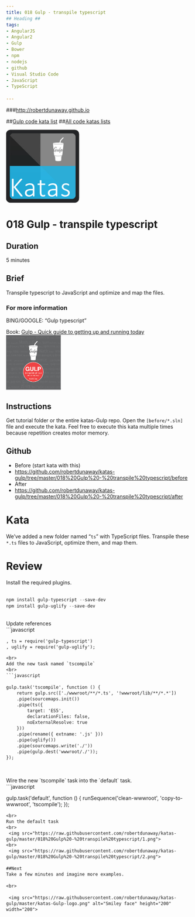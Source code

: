 ```yaml
---
title: 018 Gulp - transpile typescript
## Heading ##
tags: 
- AngularJS
- Angular2
- Gulp
- Bower
- npm
- nodejs
- github
- Visual Studio Code
- JavaScript
- TypeScript

---
```


###http://robertdunaway.github.io

##[Gulp code kata list](http://mycodekatas.github.io/gulp.html)
##[All code katas lists](http://mycodekatas.github.io/)

 <img src="https://raw.githubusercontent.com/robertdunaway/katas-gulp/master/katas-Gulp-logo.png" alt="Smiley face" height="200" width="200"> 

# 018 Gulp - transpile typescript

## Duration
5 minutes

## Brief
Transpile typescript to JavaScript and optimize and map the files.

### For more information 
BING/GOOGLE: “Gulp typescript”

Book: 
[Gulp - Quick guide to getting up and running today](http://www.amazon.com/Gulp-Quick-guide-getting-running-ebook/dp/B010NXMFF6/)
<br>
<img src="https://raw.githubusercontent.com/robertdunaway/gulp-book/master/bookcoverimage.PNG" alt="Smiley face" height="150" width="150">



## Instructions
Get tutorial folder or the entire katas-Gulp repo.
Open the `[before/*.sln]` file and execute the kata.
Feel free to execute this kata multiple times because repetition creates motor memory.

## Github
 - Before (start kata with this)
  - https://github.com/robertdunaway/katas-gulp/tree/master/018%20Gulp%20-%20transpile%20typescript/before
 - After
  - https://github.com/robertdunaway/katas-gulp/tree/master/018%20Gulp%20-%20transpile%20typescript/after


# Kata
We’ve added a new folder named “`ts`” with TypeScript files.  Transpile these `*.ts` files to JavaScript, optimize them, and map them.

# Review
Install the required plugins.
<br>
```javascript

npm install gulp-typescript --save-dev
npm install gulp-uglify --save-dev


```
<br>
Update references
<br>
```javascript

    , ts = require('gulp-typescript')
    , uglify = require('gulp-uglify');


```
<br>
Add the new task named `tscompile`
<br>
```javascript

gulp.task('tscompile', function () {
    return gulp.src(['./wwwroot/**/*.ts', '!wwwroot/lib/**/*.*'])
    .pipe(sourcemaps.init())
    .pipe(ts({
        target: 'ES5',
        declarationFiles: false,
        noExternalResolve: true
    }))
    .pipe(rename({ extname: '.js' }))
    .pipe(uglify())
    .pipe(sourcemaps.write('./'))
    .pipe(gulp.dest('wwwroot/./'));
});


```
<br>
Wire the new `tscompile` task into the `default` task.
<br>
```javascript

gulp.task('default', function () {
    runSequence('clean-wwwroot', 'copy-to-wwwroot', 'tscompile');
});


```
<br>
Run the default task
<br>
 <img src="https://raw.githubusercontent.com/robertdunaway/katas-gulp/master/018%20Gulp%20-%20transpile%20typescript/1.png"> 
<br>
 <img src="https://raw.githubusercontent.com/robertdunaway/katas-gulp/master/018%20Gulp%20-%20transpile%20typescript/2.png"> 

##Next
Take a few minutes and imagine more examples. 

<br>

 <img src="https://raw.githubusercontent.com/robertdunaway/katas-gulp/master/katas-Gulp-logo.png" alt="Smiley face" height="200" width="200"> 